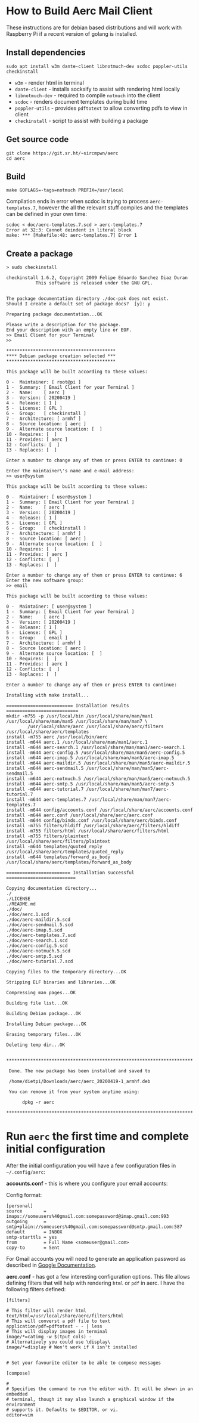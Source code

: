 # How to Build Aerc Mail Client

These instructions are for debian based distributions and will work with Raspberry Pi if a recent version of golang is installed.

## Install dependencies
```shell
sudo apt install w3m dante-client libnotmuch-dev scdoc poppler-utils checkinstall
```

- `w3m` - render html in terminal
- `dante-client` - installs socksify to assist with rendering html locally
- `libnotmuch-dev` - required to compile `notmuch` into the client
- `scdoc` - renders document templates during build time
- `poppler-utils` - provides `pdftotext` to allow converting pdfs to view in client
- `checkinstall` - script to assist with building a package

## Get source code
```shell
git clone https://git.sr.ht/~sircmpwn/aerc
cd aerc
```

## Build

```shell
make GOFLAGS=-tags=notmuch PREFIX=/usr/local
```

Compilation ends in error when scdoc is trying to process `aerc-templates.7`, however the all the relevant stuff compiles and the templates can be defined in your own time:

```shell
scdoc < doc/aerc-templates.7.scd > aerc-templates.7
Error at 32:3: Cannot deindent in literal block
make: *** [Makefile:48: aerc-templates.7] Error 1
```

## Create a package

```shell
> sudo checkinstall

checkinstall 1.6.2, Copyright 2009 Felipe Eduardo Sanchez Diaz Duran
           This software is released under the GNU GPL.


The package documentation directory ./doc-pak does not exist.
Should I create a default set of package docs?  [y]: y

Preparing package documentation...OK

Please write a description for the package.
End your description with an empty line or EOF.
>> Email Client for your Terminal
>>

*****************************************
**** Debian package creation selected ***
*****************************************

This package will be built according to these values:

0 -  Maintainer: [ root@pi ]
1 -  Summary: [ Email Client for your Terminal ]
2 -  Name:    [ aerc ]
3 -  Version: [ 20200419 ]
4 -  Release: [ 1 ]
5 -  License: [ GPL ]
6 -  Group:   [ checkinstall ]
7 -  Architecture: [ armhf ]
8 -  Source location: [ aerc ]
9 -  Alternate source location: [  ]
10 - Requires: [  ]
11 - Provides: [ aerc ]
12 - Conflicts: [  ]
13 - Replaces: [  ]

Enter a number to change any of them or press ENTER to continue: 0

Enter the maintainer\'s name and e-mail address:                                                                                                               
>> user@system

This package will be built according to these values:

0 -  Maintainer: [ user@system ]
1 -  Summary: [ Email Client for your Terminal ]
2 -  Name:    [ aerc ]
3 -  Version: [ 20200419 ]
4 -  Release: [ 1 ]
5 -  License: [ GPL ]
6 -  Group:   [ checkinstall ]
7 -  Architecture: [ armhf ]
8 -  Source location: [ aerc ]
9 -  Alternate source location: [  ]
10 - Requires: [  ]
11 - Provides: [ aerc ]
12 - Conflicts: [  ]
13 - Replaces: [  ]

Enter a number to change any of them or press ENTER to continue: 6
Enter the new software group:
>> email

This package will be built according to these values:

0 -  Maintainer: [ user@system ]
1 -  Summary: [ Email Client for your Terminal ]
2 -  Name:    [ aerc ]
3 -  Version: [ 20200419 ]
4 -  Release: [ 1 ]
5 -  License: [ GPL ]
6 -  Group:   [ email ]
7 -  Architecture: [ armhf ]
8 -  Source location: [ aerc ]
9 -  Alternate source location: [  ]
10 - Requires: [  ]
11 - Provides: [ aerc ]
12 - Conflicts: [  ]
13 - Replaces: [  ]

Enter a number to change any of them or press ENTER to continue:

Installing with make install...

========================= Installation results ===========================
mkdir -m755 -p /usr/local/bin /usr/local/share/man/man1 /usr/local/share/man/man5 /usr/local/share/man/man7 \
        /usr/local/share/aerc /usr/local/share/aerc/filters /usr/local/share/aerc/templates
install -m755 aerc /usr/local/bin/aerc
install -m644 aerc.1 /usr/local/share/man/man1/aerc.1
install -m644 aerc-search.1 /usr/local/share/man/man1/aerc-search.1
install -m644 aerc-config.5 /usr/local/share/man/man5/aerc-config.5
install -m644 aerc-imap.5 /usr/local/share/man/man5/aerc-imap.5
install -m644 aerc-maildir.5 /usr/local/share/man/man5/aerc-maildir.5
install -m644 aerc-sendmail.5 /usr/local/share/man/man5/aerc-sendmail.5
install -m644 aerc-notmuch.5 /usr/local/share/man/man5/aerc-notmuch.5
install -m644 aerc-smtp.5 /usr/local/share/man/man5/aerc-smtp.5
install -m644 aerc-tutorial.7 /usr/local/share/man/man7/aerc-tutorial.7
install -m644 aerc-templates.7 /usr/local/share/man/man7/aerc-templates.7
install -m644 config/accounts.conf /usr/local/share/aerc/accounts.conf
install -m644 aerc.conf /usr/local/share/aerc/aerc.conf
install -m644 config/binds.conf /usr/local/share/aerc/binds.conf
install -m755 filters/hldiff /usr/local/share/aerc/filters/hldiff
install -m755 filters/html /usr/local/share/aerc/filters/html
install -m755 filters/plaintext /usr/local/share/aerc/filters/plaintext
install -m644 templates/quoted_reply /usr/local/share/aerc/templates/quoted_reply
install -m644 templates/forward_as_body /usr/local/share/aerc/templates/forward_as_body

======================== Installation successful ==========================

Copying documentation directory...
./
./LICENSE
./README.md
./doc/
./doc/aerc.1.scd
./doc/aerc-maildir.5.scd
./doc/aerc-sendmail.5.scd
./doc/aerc-imap.5.scd
./doc/aerc-templates.7.scd
./doc/aerc-search.1.scd
./doc/aerc-config.5.scd
./doc/aerc-notmuch.5.scd
./doc/aerc-smtp.5.scd
./doc/aerc-tutorial.7.scd

Copying files to the temporary directory...OK

Stripping ELF binaries and libraries...OK

Compressing man pages...OK

Building file list...OK

Building Debian package...OK

Installing Debian package...OK

Erasing temporary files...OK

Deleting temp dir...OK


**********************************************************************

 Done. The new package has been installed and saved to

 /home/dietpi/Downloads/aerc/aerc_20200419-1_armhf.deb

 You can remove it from your system anytime using:

      dpkg -r aerc

**********************************************************************
```

# Run `aerc` the first time and complete initial configuration

After the initial configuration you will have a few configuration files in `~/.config/aerc`:

**accounts.conf** - this is where you configure your email accounts:

Config format:
```shell
[personal]
source        = imaps://someusers%40gmail.com:somepassword@imap.gmail.com:993
outgoing      = smtp+plain://someusers%40gmail.com:somepassword@smtp.gmail.com:587
default       = INBOX
smtp-starttls = yes
from          = Full Name <someuser@gmail.com>
copy-to       = Sent
```

For Gmail accounts you will need to generate an application password as described in [Google Documentation](https://support.google.com/accounts/answer/185833?hl=en).

**aerc.conf** - has got a few interesting configuration options. This file allows defining filters that will help with rendering `html` or `pdf` in aerc. I have the following filters defined:

```shell
[filters]

# This filter will render html
text/html=/usr/local/share/aerc/filters/html
# This will converst a pdf file to text
application/pdf=pdftotext - - | less
# This will display images in terminal
image/*=catimg -w $(tput cols) -
# Alternatively you could use \display\
image/*=display # Won't work if X isn't installed


# Set your favourite editor to be able to compose messages

[compose]

#
# Specifies the command to run the editor with. It will be shown in an embedded
# terminal, though it may also launch a graphical window if the environment
# supports it. Defaults to $EDITOR, or vi.
editor=vim
```